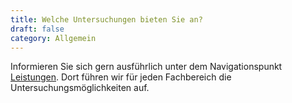 ```yaml
---
title: Welche Untersuchungen bieten Sie an?
draft: false
category: Allgemein
---
```

Informieren Sie sich gern ausführlich unter dem Navigationspunkt [Leistungen](/leistungen/kardiologie). Dort führen wir für jeden Fachbereich die Untersuchungsmöglichkeiten auf.

